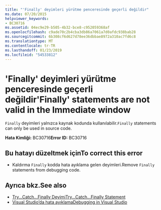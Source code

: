 ```yaml
---
title: "'Finally' deyimleri yürütme penceresinde geçerli değildir"
ms.date: 07/20/2015
helpviewer_keywords:
- BC30716
ms.assetid: 04ec9e29-b505-4b32-bce8-c952059368af
ms.openlocfilehash: c9ade70c2b4cba3db86a7061a7d0afdc938bab28
ms.sourcegitcommit: 6b308cf6d627d78ee36dbbae8972a310ac7fd6c8
ms.translationtype: MT
ms.contentlocale: tr-TR
ms.lasthandoff: 01/23/2019
ms.locfileid: "54533812"
---
```

# <a name="finally-statements-are-not-valid-in-the-immediate-window"></a><span data-ttu-id="b52e7-102">'Finally' deyimleri yürütme penceresinde geçerli değildir</span><span class="sxs-lookup"><span data-stu-id="b52e7-102">'Finally' statements are not valid in the Immediate window</span></span>
<span data-ttu-id="b52e7-103">`Finally` deyimleri yalnızca kaynak kodunda kullanılabilir.</span><span class="sxs-lookup"><span data-stu-id="b52e7-103">`Finally` statements can only be used in source code.</span></span>  
  
 <span data-ttu-id="b52e7-104">**Hata Kimliği:** BC30716</span><span class="sxs-lookup"><span data-stu-id="b52e7-104">**Error ID:** BC30716</span></span>  
  
## <a name="to-correct-this-error"></a><span data-ttu-id="b52e7-105">Bu hatayı düzeltmek için</span><span class="sxs-lookup"><span data-stu-id="b52e7-105">To correct this error</span></span>  
  
-   <span data-ttu-id="b52e7-106">Kaldırma `Finally` kodda hata ayıklama gelen deyimleri.</span><span class="sxs-lookup"><span data-stu-id="b52e7-106">Remove `Finally` statements from debugging code.</span></span>  
  
## <a name="see-also"></a><span data-ttu-id="b52e7-107">Ayrıca bkz.</span><span class="sxs-lookup"><span data-stu-id="b52e7-107">See also</span></span>
- [<span data-ttu-id="b52e7-108">Try...Catch...Finally Deyimi</span><span class="sxs-lookup"><span data-stu-id="b52e7-108">Try...Catch...Finally Statement</span></span>](../../visual-basic/language-reference/statements/try-catch-finally-statement.md)
- [<span data-ttu-id="b52e7-109">Visual Studio’da hata ayıklama</span><span class="sxs-lookup"><span data-stu-id="b52e7-109">Debugging in Visual Studio</span></span>](/visualstudio/debugger/debugging-in-visual-studio)

